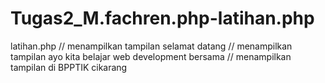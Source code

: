 # Tugas2_M.fachren.php-latihan.php
latihan.php
// menampilkan tampilan selamat datang
// menampilkan tampilan ayo kita belajar web development bersama
// menampilkan tampilan di BPPTIK cikarang 
